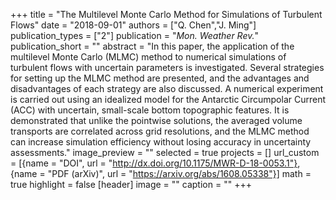 +++
title = "The Multilevel Monte Carlo Method for Simulations of Turbulent Flows"
date = "2018-09-01"
authors = ["Q. Chen","J. Ming"]
publication_types = ["2"]
publication = "_Mon. Weather Rev._"
publication_short = ""
abstract = "In this paper, the application of the multilevel Monte Carlo (MLMC) method to numerical simulations of turbulent flows with uncertain parameters is investigated. Several strategies for setting up the MLMC method are presented, and the advantages and disadvantages of each strategy are also discussed. A numerical experiment is carried out using an idealized model for the Antarctic Circumpolar Current (ACC) with uncertain, small-scale bottom topographic features. It is demonstrated that unlike the pointwise solutions, the averaged volume transports are correlated across grid resolutions, and the MLMC method can increase simulation efficiency without losing accuracy in uncertainty assessments."
image_preview = ""
selected = true
projects = []
url_custom = [{name = "DOI", url = "http://dx.doi.org/10.1175/MWR-D-18-0053.1"},
              {name = "PDF (arXiv)", url = "https://arxiv.org/abs/1608.05338"}]
math = true
highlight = false
[header]
image = ""
caption = ""
+++

